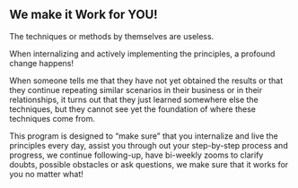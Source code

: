 ## We make it Work for YOU!

The techniques or methods by themselves are useless.

When internalizing and actively implementing the principles, a profound change happens!

When someone tells me that they have not yet obtained the results or that they continue repeating similar scenarios in their business or in their relationships, it turns out that they just learned somewhere else the techniques, but they cannot see yet the foundation of where these techniques come from.

This program is designed to “make sure” that you internalize and live the principles every day, assist you through out your step-by-step process and progress, we continue following-up, have bi-weekly zooms to clarify doubts, possible obstacles or ask questions, we make sure that it works for you no matter what!

